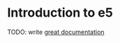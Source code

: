 # Introduction to e5

TODO: write [great documentation](http://jacobian.org/writing/what-to-write/)
